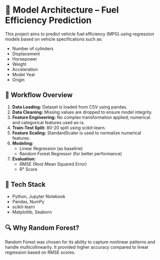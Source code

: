 
# 🧠 Model Architecture – Fuel Efficiency Prediction

This project aims to predict vehicle fuel efficiency (MPG) using regression models based on vehicle specifications such as:

- Number of cylinders
- Displacement
- Horsepower
- Weight
- Acceleration
- Model Year
- Origin

## 🔄 Workflow Overview

1. **Data Loading:** Dataset is loaded from CSV using pandas.
2. **Data Cleaning:** Missing values are dropped to ensure model integrity.
3. **Feature Engineering:** No complex transformation applied; numerical and categorical features used as-is.
4. **Train-Test Split:** 80-20 split using scikit-learn.
5. **Feature Scaling:** StandardScaler is used to normalize numerical features.
6. **Modeling:**
   - Linear Regression (as baseline)
   - Random Forest Regressor (for better performance)
7. **Evaluation:**
   - RMSE (Root Mean Squared Error)
   - R² Score

## 🧰 Tech Stack
- Python, Jupyter Notebook
- Pandas, NumPy
- scikit-learn
- Matplotlib, Seaborn

## 🔍 Why Random Forest?
Random Forest was chosen for its ability to capture nonlinear patterns and handle multicollinearity. It provided higher accuracy compared to linear regression based on RMSE scores.

